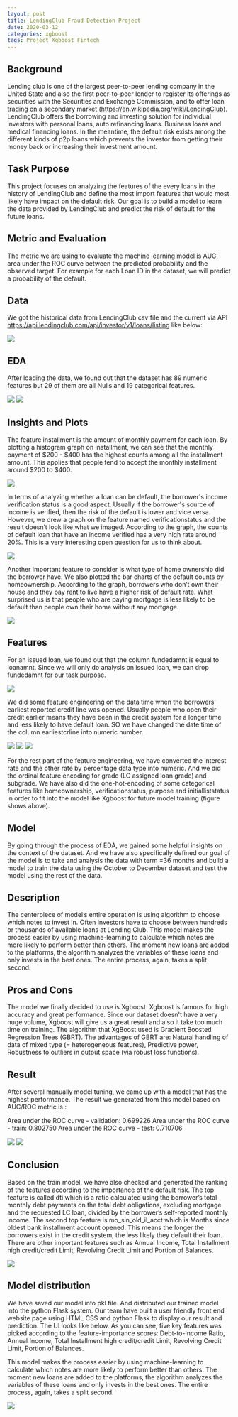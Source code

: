 ```yaml
---
layout: post
title: LendingClub Fraud Detection Project
date: 2020-03-12
categories: xgboost
tags: Project Xgboost Fintech
---
```


## Background
 
Lending club is one of the largest peer-to-peer lending company in the United State and also the first peer-to-peer lender to register its offerings as securities with the Securities and Exchange Commission, and to offer loan trading on a secondary market (https://en.wikipedia.org/wiki/LendingClub). LendingClub offers the borrowing and investing solution for individual investors with personal loans, auto refinancing loans. Business loans and medical financing loans. In the meantime, the default risk exists among the different kinds of p2p loans which prevents the investor from getting their money back or increasing their investment amount. 

## Task Purpose

This project focuses on analyzing the features of the every loans in the history of LendingClub and define the most import features that would most likely have impact on the default risk. Our goal is to build a model to learn the data provided by LendingClub and predict the risk of default for the future loans.
     
## Metric and Evaluation

The metric we are using to evaluate the machine learning model is AUC, area under the ROC curve between the predicted probability and the observed target. For example for each Loan ID in the dataset, we will predict a probability of the default. 
 
## Data

We got the historical data from LendingClub csv file and the current via API https://api.lendingclub.com/api/investor/v1/loans/listing like below:

![](/assets/img/fintech/img01.png)

## EDA
 
After loading the data, we found out that the dataset has 89 numeric features but 29 of them are all Nulls and 19 categorical features.    

![](/assets/img/fintech/img02.png)
![](/assets/img/fintech/img03.png)

## Insights and Plots
 
The feature installment is the amount of monthly payment for each loan. By plotting a histogram graph on installment, we can see that the monthly payment of $200 - $400 has the highest counts among all the installment amount. This applies that people tend to accept the monthly installment around $200 to $400. 

![](/assets/img/fintech/img04.png)

In terms of analyzing whether a loan can be default, the borrower's income verification status is a good aspect. Usually if the borrower's source of income is verified, then the risk of the default is lower and vice versa. However, we drew a graph on the feature named verificationstatus and the result doesn’t look like what we imaged. According to the graph, the counts of default loan that have an income verified has a very high rate around 20%. This is a very interesting open question for us to think about. 

![](/assets/img/fintech/img05.png)

Another important feature to consider is what type of home ownership did the borrower have.  We also plotted the bar charts of the default counts by homeownership. According to the graph, borrowers who don’t own their house and they pay rent to live have a higher risk of default rate. What surprised us is that people who are paying mortgage is less likely to be default than people own their home without any mortgage. 

![](/assets/img/fintech/img06.png)


## Features
 
For an issued loan, we found out that the column fundedamnt is equal to loanamnt. Since we will only do analysis on issued loan, we can drop fundedamnt for our task purpose. 

![](/assets/img/fintech/img07.png)

We did some feature engineering on the data time when the borrowers' earliest reported credit line was opened. Usually people who open their credit earlier means they have been in the credit system for a longer time and less likely to have default loan. SO we have changed the date time of the column earliestcrline into numeric number.

![](/assets/img/fintech/img08.png)
![](/assets/img/fintech/img09.png)
![](/assets/img/fintech/img10.png)


For the rest part of the feature engineering, we have converted the interest rate and the other rate by percentage data type into numeric. And we did the ordinal feature encoding for grade (LC assigned loan grade) and subgrade. We have also did the one-hot-encoding of some categorical features like homeownership, verificationstatus, purpose and initialliststatus in order to fit into the model like Xgboost for future model training (figure shows above).

## Model
 
By going through the process of EDA, we gained some helpful insights on the context of the dataset. And we have also specifically defined our goal of the model is to take and analysis the data with term =36 months and build a model to train the data using the October to December dataset and test the model using the rest of the data.
 
## Description

The centerpiece of model’s entire operation is using algorithm to choose which notes to invest in. Often investors have to choose between hundreds or thousands of available loans at Lending Club. This model makes the process easier by using machine-learning to calculate which notes are more likely to perform better than others. The moment new loans are added to the platforms, the algorithm analyzes the variables of these loans and only invests in the best ones. The entire process, again, takes a split second.
  
## Pros and Cons

The model we finally decided to use is Xgboost. Xgboost is famous for high accuracy and great performance. Since our dataset doesn't have a very huge volume, Xgboost will give us a great result and also it take too much time on training. The algorithm that XgBoost used is Gradient Boosted Regression Trees (GBRT). The advantages of GBRT are: Natural handling of data of mixed type (= heterogeneous features), Predictive power, Robustness to outliers in output space (via robust loss functions).
 
## Result
 
After several manually model tuning, we came up with a model that has the highest performance. The result we generated from this model based on AUC/ROC metric is :
 
Area under the ROC curve - validation: 0.699226
Area under the ROC curve - train: 0.802750
Area under the ROC curve - test: 0.710706

![](/assets/img/fintech/img11.png)
![](/assets/img/fintech/img12.png)

## Conclusion
 
Based on the train model, we have also checked and generated the ranking of the features according to the importance of the default risk. The top feature is called dti which is a ratio calculated using the borrower’s total monthly debt payments on the total debt obligations, excluding mortgage and the requested LC loan, divided by the borrower’s self-reported monthly income. The second top feature is mo_sin_old_il_acct which is Months since oldest bank installment account opened. This means the longer the borrowers exist in the credit system, the less likely they default their loan. There are other important features such as Annual Income, Total Installment high credit/credit Limit, Revolving Credit Limit and Portion of Balances.

![](/assets/img/fintech/img13.png)
 
 
## Model distribution
 
We have saved our model into pkl file. And distributed our trained model into the python Flask system. Our team have built a user friendly front end website page using HTML CSS and python Flask to display our result and prediction. The UI looks like below. As you can see, five key features was picked according to the feature-importance scores: Debt-to-Income Ratio, Annual Income, Total Installment high credit/credit Limit, Revolving Credit Limit, Portion of Balances.
 
This model makes the process easier by using machine-learning to calculate which notes are more likely to perform better than others. The moment new loans are added to the platforms, the algorithm analyzes the variables of these loans and only invests in the best ones. The entire process, again, takes a split second.

![](/assets/img/fintech/img14.png)




























